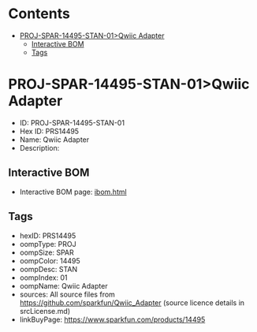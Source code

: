 



Contents
========

* [PROJ-SPAR-14495-STAN-01>Qwiic Adapter](#proj-spar-14495-stan-01qwiic-adapter)
	* [Interactive BOM](#interactive-bom)
	* [Tags](#tags)

# PROJ-SPAR-14495-STAN-01>Qwiic Adapter

- ID: PROJ-SPAR-14495-STAN-01
- Hex ID: PRS14495
- Name: Qwiic Adapter
- Description: 

## Interactive BOM

- Interactive BOM page: [ibom.html](kicad/bom/ibom.html)

## Tags

- hexID: PRS14495
- oompType: PROJ
- oompSize: SPAR
- oompColor: 14495
- oompDesc: STAN
- oompIndex: 01
- oompName: Qwiic Adapter
- sources: All source files from https://github.com/sparkfun/Qwiic_Adapter (source licence details in srcLicense.md)
- linkBuyPage: https://www.sparkfun.com/products/14495
